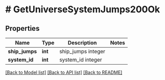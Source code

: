 # # GetUniverseSystemJumps200Ok

## Properties

Name | Type | Description | Notes
------------ | ------------- | ------------- | -------------
**ship_jumps** | **int** | ship_jumps integer |
**system_id** | **int** | system_id integer |

[[Back to Model list]](../../README.md#models) [[Back to API list]](../../README.md#endpoints) [[Back to README]](../../README.md)
